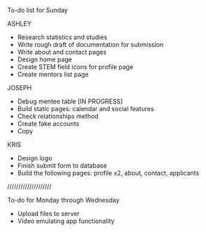 To-do list for Sunday

ASHLEY
- Research statistics and studies
- Write rough draft of documentation for submission
- Write about and contact pages
- Design home page
- Create STEM field icons for profile page
- Create mentors list page

JOSEPH
- Debug mentee table [IN PROGRESS]
- Build static pages: calendar and social features
- Check relationships method
- Create fake accounts
- Copy

KRIS
- Design logo
- Finish submit form to database
- Build the following pages: profile x2, about, contact, applicants

////////////////////

To-do for Monday through Wednesday

- Upload files to server
- Video emulating app functionality
